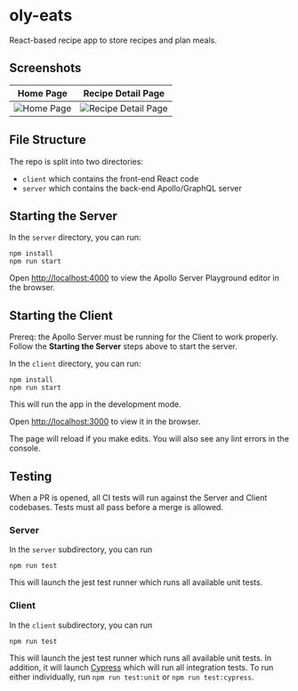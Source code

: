 # oly-eats

React-based recipe app to store recipes and plan meals.

## Screenshots

| Home Page                                                             | Recipe Detail Page                                                                   |
| --------------------------------------------------------------------- | ------------------------------------------------------------------------------------ |
| ![Home Page](screenshots/home-page-screenhost.PNG 'Sample Home Page') | ![Recipe Detail Page](screenshots/recipe-detail-screenhost.PNG 'Sample Recipe Page') |

## File Structure

The repo is split into two directories:

- `client` which contains the front-end React code
- `server` which contains the back-end Apollo/GraphQL server

## Starting the Server

In the `server` directory, you can run:

```
npm install
npm run start
```

Open [http://localhost:4000](http://localhost:4000) to view the Apollo Server Playground editor in the browser.

## Starting the Client

Prereq: the Apollo Server must be running for the Client to work properly. Follow the **Starting the Server** steps above to start the server.

In the `client` directory, you can run:

```
npm install
npm run start
```

This will run the app in the development mode.

Open [http://localhost:3000](http://localhost:3000) to view it in the browser.

The page will reload if you make edits. You will also see any lint errors in the console.

## Testing

When a PR is opened, all CI tests will run against the Server and Client codebases. Tests must all pass before a merge is allowed.

### Server

In the `server` subdirectory, you can run

`npm run test`

This will launch the jest test runner which runs all available unit tests.

### Client

In the `client` subdirectory, you can run

`npm run test`

This will launch the jest test runner which runs all available unit tests. In addition, it will launch [Cypress](https://www.cypress.io/) which will run all integration tests. To run either individually, run `npm run test:unit` or `npm run test:cypress`.
